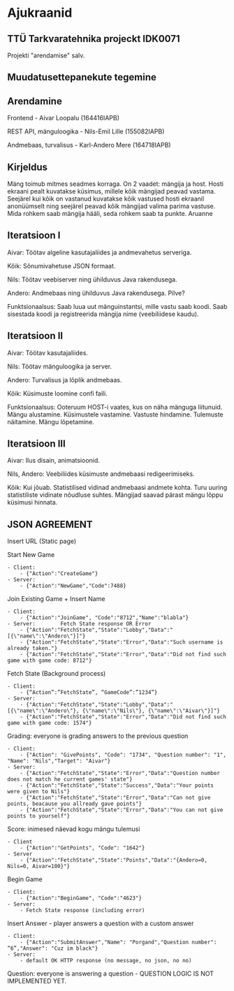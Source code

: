 Ajukraanid
==========


TTÜ Tarkvaratehnika projeckt IDK0071
------------------------------------

Projekti "arendamise" salv.

Muudatusettepanekute tegemine
-----------------------------


Arendamine
----------

Frontend - Aivar Loopalu (164416IAPB)

REST API, mänguloogika - Nils-Emil Lille (155082IAPB)

Andmebaas, turvalisus  - Karl-Andero Mere (164718IAPB)


Kirjeldus
---------
Mäng toimub mitmes seadmes korraga. On 2 vaadet: mängija ja host. Hosti ekraani pealt kuvatakse küsimus, millele kõik mängijad peavad vastama. Seejärel kui kõik on vastanud kuvatakse kõik vastused hosti ekraanil anonüümselt ning seejärel peavad kõik mängijad valima parima vastuse. Mida rohkem saab mängija hääli, seda rohkem saab ta punkte.
Aruanne


Iteratsioon I
-------------

Aivar: Töötav algeline kasutajaliides ja andmevahetus serveriga.

Kõik: Sõnumivahetuse JSON formaat.

Nils: Töötav veebiserver ning ühilduvus Java rakendusega.

Andero: Andmebaas ning ühilduvus Java rakendusega. Pilve?

Funktsionaalsus:
Saab luua uut mänguinstantsi, mille vastu saab koodi.
Saab sisestada koodi ja registreerida mängija nime (veebiliidese kaudu).

Iteratsioon II
--------------
Aivar: Töötav kasutajaliides.

Nils: Töötav mänguloogika ja server.

Andero: Turvalisus ja lõplik andmebaas.

Kõik: Küsimuste loomine confi faili.

Funktsionaalsus:
Ooteruum HOST-i vaates, kus on näha mänguga liitunuid.
Mängu alustamine.
Küsimustele vastamine.
Vastuste hindamine.
Tulemuste näitamine.
Mängu lõpetamine.

Iteratsioon III
---------------
Aivar: Ilus disain, animatsioonid.

Nils, Andero: Veebiliides küsimuste andmebaasi redigeerimiseks.

Kõik: Kui jõuab.
Statistilised vidinad andmebaasi andmete kohta. Turu uuring statistiliste vidinate nõudluse suhtes.
Mängijad saavad pärast mängu lõppu küsimusi hinnata.


JSON AGREEMENT
--------------

Insert URL (Static page)

Start New Game

	- Client: 
	    - {"Action":"CreateGame"}
	- Server: 
	    - {"Action":"NewGame","Code":7488}
Join Existing Game + Insert Name

	- Client: 	
	    - {"Action":"JoinGame", "Code":"8712","Name":"blabla"}
	- Server: 	     Fetch State response OR Error
        - {"Action":"FetchState","State":"Lobby","Data":"[{\"name\":\"Andero\"}]"}
        - {"Action":"FetchState","State":"Error","Data":"Such username is already taken."}
	    - {"Action":"FetchState","State":"Error","Data":"Did not find such game with game code: 8712"}


Fetch State (Background process)

	- Client: 	
	    - {“Action”:”FetchState”, “GameCode”:”1234”}
	- Server:
	    - {"Action":"FetchState","State":"Lobby","Data":"[{\"name\":\"Andero\"}, {\"name\":\"Nils\"}, {\"name\":\"Aivar\"}]"}
	    - {"Action":"FetchState","State":"Error","Data":"Did not find such game with game code: 1574"}


Grading: everyone is grading answers to the previous question
      
    - Client:
        - {"Action": "GivePoints", "Code": "1734", "Question number": "1", "Name": "Nils","Target": "Aivar"}
    - Server: 
        - {"Action":"FetchState","State":"Error","Data":"Question number does not match he current games' state"}
        - {"Action":"FetchState","State":"Success","Data":"Your points were given to Nils"} 
        - {"Action":"FetchState","State":"Error","Data":"Can not give points, beacause you allready gave points"}
        - {"Action":"FetchState","State":"Error","Data":"You can not give points to yourself"}

Score: inimesed näevad kogu mängu tulemusi
    
    - Client
        - {"Action":"GetPoints", "Code": "1642"}
    - Server
        - {"Action":"FetchState","State":"Points","Data":"{Andero=0, Nils=0, Aivar=100}"}
    
Begin Game

    - Client: 
        - {"Action":"BeginGame", "Code":"4623"}
    - Server: 
        - Fetch State response (including error)

Insert Answer - player answers a question with a custom answer

	- Client:	
	    - {"Action":"SubmitAnswer","Name": "Porgand","Question number": “6”,"Answer": "Cuz im black"}
	- Server: 
	    - default OK HTTP response (no message, no json, no no)
	
Question: everyone is answering a question
    - QUESTION LOGIC IS NOT IMPLEMENTED YET.

